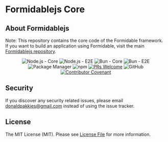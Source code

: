 # Formidablejs Core

## About Formidablejs
Note: This repository contains the core code of the Formidable framework. If you want to build an application using Formidable, visit the main [Formidablejs repository](https://github.com/formidablejs/formidablejs-typescript).

<center>
<p align="center">

  ![Node.js - Core](https://github.com/formidablejs/framework/actions/workflows/nodejs-core-test.yml/badge.svg)
  ![Node.js - E2E](https://github.com/formidablejs/framework/actions/workflows/nodejs-e2e-test.yml/badge.svg)
  ![Bun - Core](https://github.com/formidablejs/framework/actions/workflows/bun-core-test.yml/badge.svg)
  ![Bun - E2E](https://github.com/formidablejs/framework/actions/workflows/bun-e2e-test.yml/badge.svg)
  ![Package Manager](https://github.com/formidablejs/framework/actions/workflows/2-package-test.yml/badge.svg)
  ![npm](https://img.shields.io/npm/v/@formidablejs/framework)
  [![PRs Welcome](https://img.shields.io/badge/PRs-welcome-brightgreen.svg)](https://makeapullrequest.com)
  ![GitHub](https://img.shields.io/github/license/formidablejs/framework)
  [![Contributor Covenant](https://img.shields.io/badge/Contributor%20Covenant-2.1-4baaaa.svg)](code_of_conduct.md)

</p>
</center>

Security
-------

If you discover any security related issues, please email donaldpakkies@gmail.com instead of using the issue tracker.

License
-------

The MIT License (MIT). Please see [License File](LICENSE) for more information.
